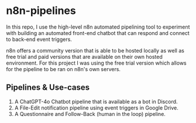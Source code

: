 # n8n-pipelines
In this repo, I use the high-level n8n automated pipelining tool to experiment with building an automated front-end chatbot that can respond and connect to back-end event triggers. 

n8n offers a community version that is able to be hosted locally as well as free trial and paid versions that are available on their own hosted environment. For this project I was using the free trial version which allows for the pipeline to be ran on n8n's own servers.

##  Pipelines & Use-cases

1. A ChatGPT-4o Chatbot pipeline that is available as a bot in Discord.
2. A File-Edit notification pipeline using event triggers in Google Drive.
3. A Questionnaire and Follow-Back (human in the loop) pipeline.